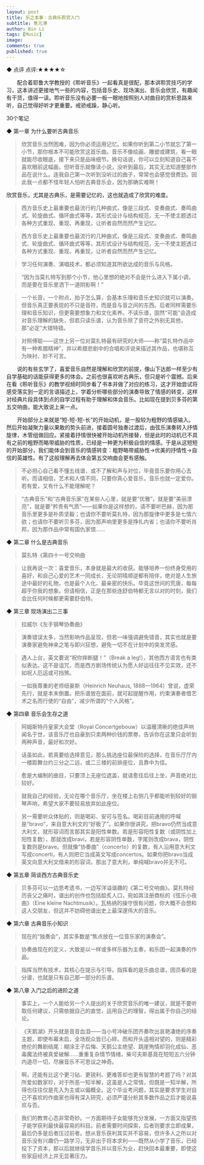 ```yaml
---
layout: post
title: 乐之本事：古典乐聆赏入门
subtitle: 焦元溥
author: Bin Li
tags: [Music]
image: 
comments: true
published: true
---
```


◆ 点评
点评:★★★★☆

　　配合着耶鲁大学教授的《聆听音乐》一起看真是很配，那本讲聆赏技巧的学习，这本讲述更接地气一些的内容，包括音乐史、现场演出、音乐会欣赏，有趣闻有干货，值得一读。聆听音乐没有必要一板一眼地按照别人对曲目的赏析思路来听，自己觉得好听才更重要。戒骄戒躁，静心听。

30个笔记

◆ 第一章 为什么要听古典音乐

> 欣赏音乐当然困难，因为你必须运用记忆。如果你听到第二小节就忘了第一小节，那你根本不可能欣赏这首乐曲。音乐不像绘画、雕塑或建筑，看一眼就能尽收眼底，接下来只是品味细节。换句话说，你可以立刻知道自己喜不喜欢眼前这幅画，但听音乐就像读小说，没听到最后，其实无法知道整部作品在说什么。连我自己第一次听到没听过的曲子，常常也会感觉很费劲。因此我一点都不怪年轻人怕听古典音乐会，因为那确实难啊！

欣赏音乐，尤其是古典乐，是需要记忆的，这也就造成了欣赏的难度。
> 西方音乐史上最重要也最流行的几种曲式，像是三段式、变奏曲式、奏鸣曲式、轮旋曲式、循环曲式等等，其形式设计与结构规范，无一不使主题透过各种方式重现、重现、再重现，让听者自然而然产生记忆。

> 西方音乐史上最重要也最流行的几种曲式，像是三段式、变奏曲式、奏鸣曲式、轮旋曲式、循环曲式等等，其形式设计与结构规范，无一不使主题透过各种方式重现、重现、再重现，让听者自然而然产生记忆。

> 学习任何演奏、演唱技术，都必须知道其所欲达成的音乐与风格。

> “因为当莫扎特写到那个小节，他心里想的绝对不会是什么进入下属小调，而是要在音乐里洒下一道阴影啊！”

> 一个长音，一个附点，拍子怎么算，会基本乐理和音乐史知识就可以演奏，但音乐真正要表现的不只是音符，而是音与音之间的东西。后者同样需要乐理和音乐知识，但更需要想象力和文化素养。不读乐谱，固然“可能”会造成对音乐理解的缺失，但若只读乐谱，认为音乐除了音符之外别无其他，那“必定”大错特错。

> 对照傅聪——这世上另一位对莫扎特最有研究的大师——称“莫扎特作品中有一种希腊精神”，并以希腊悲剧中的合唱和评说来描述其作品，也堪称互为映衬、妙不可言。

　　说的有些玄学了，喜爱音乐自然是理解和欣赏的前提，像山下达郎一样至少有自学基础的话能获得更多的体会。之前也很喜欢听古典乐，但只是听个震撼。后来在看《聆听音乐》的教学视频时同步看了书本并做了对应的练习，这才开始尝试将感受落实到一定的言语描述上，学着分析哪些部分的演奏导致了情感的转变，这样对经典片段具体到点的自学过程有助于理解和体会音乐。比如现在提到贝多芬的第五交响曲，能大致说上来一点。

　　开始部分上来就是“短-短-短-长”的开始动机，是一股较为粗野的情感输入。然后开始凝聚力量以果敢的势头前进，接着圆号独奏过渡后，由弦乐演奏转入抒情旋律，木管组做回应。紧接着抒情很快被开始动机所接替，但是此时的动机已不具有之前的粗野而略带威胁的性质，已经是一种更为积极自信的情感。于是从这短短的开始部分，我们能体会到音乐的情感转变：粗野略带威胁性->优美的抒情性->自信的英雄性。有了这般理解再去体会第五交响曲会更有感触。

> 不必担心自己看不懂五线谱，或不了解和声与对位，毕竟音乐要你用心去听。而请相信，艺术和人情不同，只要你真心爱音乐，音乐也就一定爱你。
若有爱，又有什么不能理解呢？

> “古典音乐”和“古典音乐家”在某些人心里，就是要“优雅”，就是要“美丽漂亮”，就是要“矜贵有气质”——如果你是这样想的，请不要听巴赫，因为那音乐里更多是朴质坚毅；也请你不要听莫扎特，因为那旋律中更多是七情六欲；也请你不要听贝多芬，因为那声响里更多是挣扎内省；也请你不要听肖邦，因为那作品中常有国仇家恨……


◆ 第二章 什么是古典音乐

> 莫扎特《第四十一号交响曲

> 让我再说一次：喜爱音乐，本身就是最大的收获。能够培养一份终身受用的喜好，和自己心爱的艺术一同成长，无论阴晴顺逆都有陪伴，绝对是人生旅途中最好的礼物，也是最个人化、最亲密的快乐。毕竟这世间的荒唐，每每超乎你我的想象。但请相信，正是在那些连舒伯特都无言以对的时刻，我们会比任何时候都更需要舒伯特。


◆ 第三章 现场演出二三事

> 拉威尔《左手钢琴协奏曲》

> 演奏错误太多，当然影响作品呈现，但若一味强调避免错音，其实也就是要演奏家避免神来之笔与即兴狂想，避免一切不在计划中的突发灵感。

> 遇人上台，英文要说“祝你摔断腿！”（Break a leg!），其他西方语言也有类似表达。这不是诅咒，而是西方剧场传统认为愿人好运往往不见实效，还不如祝人厄运或可挡煞。

> 一如我尊重的老师纽豪斯（Heinrich Neuhaus, 1888—1964）曾说，虚荣先行，就是本末倒置。把乐谱放在面前，就可起提醒作用，约束演奏者借艺术之名而行使的“自由”，减少所谓的“个人风格”。


◆ 第四章 音乐会生存之道

> 阿姆斯特丹皇家大会堂（Royal Concertgebouw）以温暖清晰的绝佳声响闻名于世，该音乐厅也自豪到只卖两种价钱的票劵，告诉你在这里只会听到两种声音，最好和次好。

> 话虽如此，若真要给选择意见，那么挑选座位最保险的选择，在音乐厅厅内一楼距舞台约三分之二远，或二三楼的前排座位，且靠中为佳。

> 愈是大编制的曲目，只要顶上无座位遮盖，就请愈往后往上坐，声音绝对比较好。

> 就我自己的经验，无论在哪个音乐厅，坐在楼上右侧几乎都能听到较好的钢琴声响，希望大家不要轻易放弃如此座位。

> 另一需要听众体贴的，则是喝彩、安可与签名。喝彩目前通用的呼喊是“bravo”，来自意大利文的“好极了”。如果你很讲究，把bravo仍然当成意大利文，就形容词而言那其实是阳性单数。若是形容阳性复数（或阴性加上阳性复数），那就改成bravi，若是形容阴性单数，字尾则改成brava，阴性复数则是brave。但就像“协奏曲”（concerto）的复数，有人沿用意大利文写成concerti，有人则把它当成英文写成concertos。如果你把bravo当成英文向意大利文借来的形容词，那出了意大利，单纯喊bravo并无不可。


◆ 第五章 简谈西方古典音乐史

> 贝多芬可以一边思考遗书，一边写洋溢谐趣的《第二号交响曲》。莫扎特经历丧父之痛时，谱出的创作也包括脍炙人口，宛如其注册商标的《弦乐小夜曲》（Eine kleine Nachtmusik）。瓦格纳的操守很有问题，你大概不会想和这人交朋友，但这并不妨碍他谱出史上最深邃伟大的音乐。


◆ 第六章 古典音乐小知识

> 现在的“独奏会”，其实多数是“焦点放在一位音乐家的演奏会”。

> 协奏曲现在的定义，大致是以一样或多样乐器为主奏，和乐团一起演奏的作品。

> 指挥当然有技术，其核心在提示与引导。指挥看的是乐曲总谱，团员看的是分谱，也就是只有自己那一部分的乐谱。


◆ 第八章 入门之后的进阶之道

> 事实上，一个人能给另一个人提出的关于欣赏音乐的唯一建议，就是不要听取任何建议，只需依据自己的直觉，运用自己的理智，得出属于你自己的结论。

> 《天鹅湖》开头就是音音血泪——当小号冲破乐团齐奏吹出哀艳凄绝的序奏主题，即使布幕未启，全场观众皆已心碎。而和开头遥相对望的，则是精彩绝伦的舞剧结尾：糊涂王子后悔、天鹅公主绝望、跳崖殉情却羽化成仙、恶毒魔法终被真爱破解……重重复杂情节情绪，柴可夫斯基竟在短短五六分钟内道尽一切，尽展音乐不可思议之神奇。

> 啊，还能有比这个更刁钻、更锐利、更难答却也更有智慧的考题了吗？对其所爱如数家珍，对于所恶一知半解，这虽是人之常情，但既是一知半解，所得也往往仅是先入为主或以偏概全。这个毕业考问题，其实是要求学生对自己不喜欢的作曲家也得有深入研究，必须严谨分析其多数作品之后才能说喜欢与否。

> 我们的教育心态非常奇妙。一方面期待子女能够充分发展，一方面又指望孩子能学获利最快最容易的科目。前者需要时间探索，后者则要求立即成果，最后仍多是后者压过前者。想从音乐获利其实并不容易，但许多人之所以对音乐没有兴趣仍一路学习，无非出于将本求利——既然从小学了音乐，已经投下了资本，那以后就继续学音乐并以音乐为业，赶快回本最重要，即使这些家庭经济上并无显著压力。



